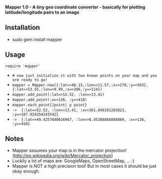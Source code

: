 **Mapper 1.0 - A tiny geo coordinate converter - basically for plotting latitude/longitude pairs to an image**

Installation
------------
* sudo gem install mapper

Usage
-----
`require 'mapper'`
* `# now just initialize it with two known points on your map and you are ready to go!`
* `mapper = Mapper.new({:lat=>48.13,:lon=>11.57,:x=>278,:y=>503}, {:lat=>53.55,:lon=>9.99,:x=>206,:y=>114})`
* `mapper.add_point(:lat=>52.52, :lon=>13.41)`
* `mapper.add_point(:x=>136, :y=>410)`
* `mapper.each_point{|point| p point}`
* `->  {:lat=>52.52, :lon=>13.41, :x=>361.848101265823, :y=>187.924354243542}`
* `->  {:lat=>49.4257840616967, :lon=>8.45388888888889, :x=>136, :y=>410}`

Notes
-----
* Mapper assumes your map is in the mercator projection! (http://en.wikipedia.org/wiki/Mercator_projection)
* Luckily a lot of maps are: GoogleMaps, OpenStreetMap, ... :)
* Mapper is NOT a high precision tool! But in most cases it should be just okay enough. 

